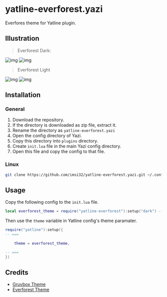# yatline-everforest.yazi
Everfores theme for Yatline plugin.

## Illustration
> Everforest Dark:

![img](https://github.com/user-attachments/assets/b1162045-e60f-493f-b90f-f02b86c991f5)
![img](https://github.com/user-attachments/assets/16835e2f-03e4-42c1-a12a-62da923a7654)

> Everforest Light

![img](https://github.com/user-attachments/assets/f1c6acee-b806-46e0-a1e7-ffd6eb4df3cc)
![img](https://github.com/user-attachments/assets/1d2577ff-755e-48b0-9775-5f91b7f9b8cb)

## Installation

### General
1) Download the repository.
2) If the directory is downloaded as zip file, extract it.
3) Rename the directory as `yatline-everforest.yazi`
4) Open the config directory of Yazi.
5) Copy this directory into `plugins` directory.
6) Create `init.lua` file in the main Yazi config directory.
7) Open this file and copy the config to that file.

### Linux
``` bash
git clone https://github.com/imsi32/yatline-everforest.yazi.git ~/.config/yazi/plugins/yatline-everforest.yazi
```

## Usage
Copy the following config to the `init.lua` file.
``` lua
local everforest_theme = require("yatline-everforest"):setup("dark") -- or "light"
```
Then use the `theme` variable in Yatline config's theme paramater.
``` lua
require("yatline"):setup({
-- ===

	theme = everforest_theme,

-- ===
})
```

## Credits
- [Gruvbox Theme](https://github.com/morhetz/gruvbox)
- [Everforest Theme](https://github.com/sainnhe/everforest)
